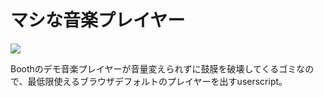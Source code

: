 # マシな音楽プレイヤー

![](https://media.stellaria.network/media_attachments/files/106/759/287/346/374/309/original/58539615315e0ea4.png)

Boothのデモ音楽プレイヤーが音量変えられずに鼓膜を破壊してくるゴミなので、最低限使えるブラウザデフォルトのプレイヤーを出すuserscript。
